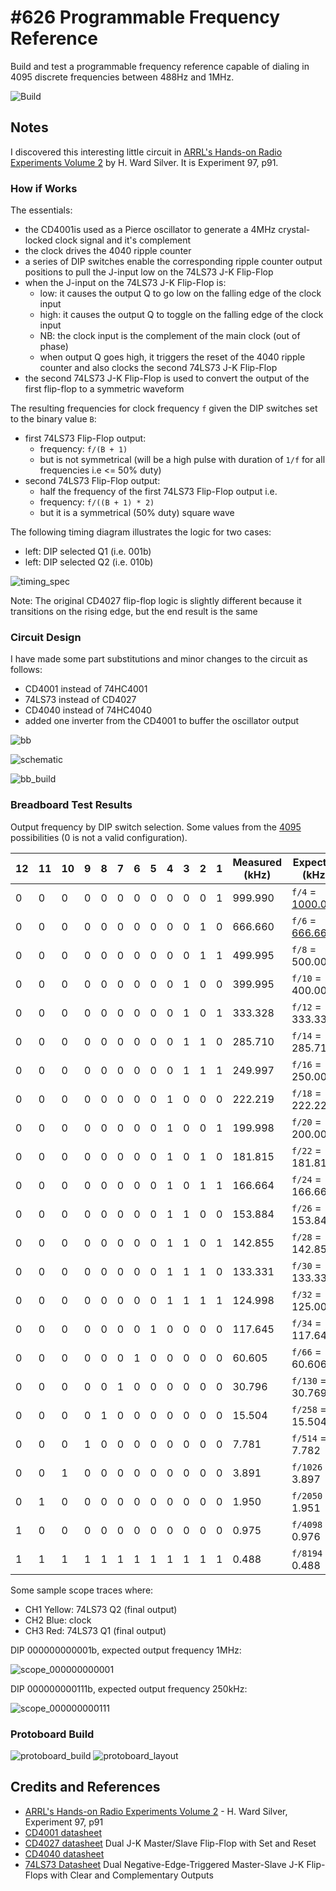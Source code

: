 # #626 Programmable Frequency Reference

Build and test a programmable frequency reference capable of dialing in 4095 discrete frequencies between 488Hz and 1MHz.

![Build](./assets/ProgrammableFrequencyReference_build.jpg?raw=true)

## Notes

I discovered this interesting little circuit in
[ARRL's Hands-on Radio Experiments Volume 2](https://www.goodreads.com/book/show/40198290-arrl-s-hands-on-radio-experiments-volume-2) by H. Ward Silver.
It is Experiment 97, p91.

### How if Works

The essentials:

* the CD4001is used as a Pierce oscillator to generate a 4MHz crystal-locked clock signal and it's complement
* the clock drives the 4040 ripple counter
* a series of DIP switches enable the corresponding ripple counter output positions to pull the J-input low on the 74LS73 J-K Flip-Flop
* when the J-input on the 74LS73 J-K Flip-Flop is:
    * low: it causes the output Q to go low on the falling edge of the clock input
    * high: it causes the output Q to toggle on the falling edge of the clock input
    * NB: the clock input is the complement of the main clock (out of phase)
    * when  output Q goes high, it triggers the reset of the 4040 ripple counter and also clocks the second 74LS73 J-K Flip-Flop
* the second 74LS73 J-K Flip-Flop is used to convert the output of the first flip-flop to a symmetric waveform

The resulting frequencies for clock frequency `f` given the DIP switches set to the binary value `B`:

* first 74LS73 Flip-Flop output:
    * frequency: `f/(B + 1)`
    * but is not symmetrical (will be a high pulse with duration of `1/f` for all frequencies i.e <= 50% duty)
* second  74LS73 Flip-Flop output:
    * half the frequency of the first 74LS73 Flip-Flop output i.e.
    * frequency: `f/((B + 1) * 2)`
    * but it is a symmetrical (50% duty) square wave

The following timing diagram illustrates the logic for two cases:

* left: DIP selected Q1 (i.e. 001b)
* left: DIP selected Q2 (i.e. 010b)

![timing_spec](./assets/timing_spec.jpg?raw=true)

Note: The original CD4027 flip-flop logic is slightly different because it transitions on the rising edge, but the end result is the same

### Circuit Design

I have made some part substitutions and minor changes to the circuit as follows:

* CD4001 instead of 74HC4001
* 74LS73 instead of CD4027
* CD4040 instead of 74HC4040
* added one inverter from the CD4001 to buffer the oscillator output

![bb](./assets/ProgrammableFrequencyReference_bb.jpg?raw=true)

![schematic](./assets/ProgrammableFrequencyReference_schematic.jpg?raw=true)

![bb_build](./assets/ProgrammableFrequencyReference_bb_build.jpg?raw=true)

### Breadboard Test Results

Output frequency by DIP switch selection.
Some values from the [4095](https://www.wolframalpha.com/input?i=2%5E12+-+1) possibilities (0 is not a valid configuration).

| 12 | 11 | 10 | 9 | 8 | 7 | 6 | 5 | 4 | 3 | 2 | 1 | Measured (kHz) | Expected (kHz)   |
|----|----|----|---|---|---|---|---|---|---|---|---|----------------|------------------|
| 0  | 0  | 0  | 0 | 0 | 0 | 0 | 0 | 0 | 0 | 0 | 1 | 999.990        | `f/4` = [1000.000](https://www.wolframalpha.com/input?i=4MHz%2F%28%281+%2B+1%29+*+2%29) |
| 0  | 0  | 0  | 0 | 0 | 0 | 0 | 0 | 0 | 0 | 1 | 0 | 666.660        | `f/6` = [666.667](https://www.wolframalpha.com/input?i=4MHz%2F%28%282+%2B+1%29+*+2%29) |
| 0  | 0  | 0  | 0 | 0 | 0 | 0 | 0 | 0 | 0 | 1 | 1 | 499.995        | `f/8` = 500.000  |
| 0  | 0  | 0  | 0 | 0 | 0 | 0 | 0 | 0 | 1 | 0 | 0 | 399.995        | `f/10` = 400.000 |
| 0  | 0  | 0  | 0 | 0 | 0 | 0 | 0 | 0 | 1 | 0 | 1 | 333.328        | `f/12` = 333.333 |
| 0  | 0  | 0  | 0 | 0 | 0 | 0 | 0 | 0 | 1 | 1 | 0 | 285.710        | `f/14` = 285.714 |
| 0  | 0  | 0  | 0 | 0 | 0 | 0 | 0 | 0 | 1 | 1 | 1 | 249.997        | `f/16` = 250.000 |
| 0  | 0  | 0  | 0 | 0 | 0 | 0 | 0 | 1 | 0 | 0 | 0 | 222.219        | `f/18` = 222.222 |
| 0  | 0  | 0  | 0 | 0 | 0 | 0 | 0 | 1 | 0 | 0 | 1 | 199.998        | `f/20` = 200.000 |
| 0  | 0  | 0  | 0 | 0 | 0 | 0 | 0 | 1 | 0 | 1 | 0 | 181.815        | `f/22` = 181.818 |
| 0  | 0  | 0  | 0 | 0 | 0 | 0 | 0 | 1 | 0 | 1 | 1 | 166.664        | `f/24` = 166.667 |
| 0  | 0  | 0  | 0 | 0 | 0 | 0 | 0 | 1 | 1 | 0 | 0 | 153.884        | `f/26` = 153.846 |
| 0  | 0  | 0  | 0 | 0 | 0 | 0 | 0 | 1 | 1 | 0 | 1 | 142.855        | `f/28` = 142.857 |
| 0  | 0  | 0  | 0 | 0 | 0 | 0 | 0 | 1 | 1 | 1 | 0 | 133.331        | `f/30` = 133.333 |
| 0  | 0  | 0  | 0 | 0 | 0 | 0 | 0 | 1 | 1 | 1 | 1 | 124.998        | `f/32` = 125.000 |
| 0  | 0  | 0  | 0 | 0 | 0 | 0 | 1 | 0 | 0 | 0 | 0 | 117.645        | `f/34` = 117.647 |
| 0  | 0  | 0  | 0 | 0 | 0 | 1 | 0 | 0 | 0 | 0 | 0 | 60.605         | `f/66` = 60.606  |
| 0  | 0  | 0  | 0 | 0 | 1 | 0 | 0 | 0 | 0 | 0 | 0 | 30.796         | `f/130` = 30.769 |
| 0  | 0  | 0  | 0 | 1 | 0 | 0 | 0 | 0 | 0 | 0 | 0 | 15.504         | `f/258` = 15.504 |
| 0  | 0  | 0  | 1 | 0 | 0 | 0 | 0 | 0 | 0 | 0 | 0 | 7.781          | `f/514` = 7.782  |
| 0  | 0  | 1  | 0 | 0 | 0 | 0 | 0 | 0 | 0 | 0 | 0 | 3.891          | `f/1026` = 3.897 |
| 0  | 1  | 0  | 0 | 0 | 0 | 0 | 0 | 0 | 0 | 0 | 0 | 1.950          | `f/2050` = 1.951 |
| 1  | 0  | 0  | 0 | 0 | 0 | 0 | 0 | 0 | 0 | 0 | 0 | 0.975          | `f/4098` = 0.976 |
| 1  | 1  | 1  | 1 | 1 | 1 | 1 | 1 | 1 | 1 | 1 | 1 | 0.488          | `f/8194` = 0.488 |

Some sample scope traces where:

* CH1 Yellow: 74LS73 Q2 (final output)
* CH2 Blue: clock
* CH3 Red: 74LS73 Q1 (final output)

DIP 000000000001b, expected output frequency 1MHz:

![scope_000000000001](./assets/scope_000000000001.gif?raw=true)

DIP 000000000111b, expected output frequency 250kHz:

![scope_000000000111](./assets/scope_000000000111.gif?raw=true)

### Protoboard Build

![protoboard_build](./assets/protoboard_build.jpg?raw=true)
![protoboard_layout](./assets/protoboard_layout.jpg?raw=true)

## Credits and References

* [ARRL's Hands-on Radio Experiments Volume 2](https://www.goodreads.com/book/show/40198290-arrl-s-hands-on-radio-experiments-volume-2) - H. Ward Silver, Experiment 97, p91
* [CD4001 datasheet](https://www.futurlec.com/4000Series/CD4001.shtml)
* [CD4027 datasheet](https://www.futurlec.com/4000Series/CD4027.shtml) Dual J-K Master/Slave Flip-Flop with Set and Reset
* [CD4040 datasheet](https://www.futurlec.com/4000Series/CD4040.shtml)
* [74LS73 Datasheet](https://www.futurlec.com/74LS/74LS73.shtml) Dual Negative-Edge-Triggered Master-Slave J-K Flip-Flops with Clear and Complementary Outputs
